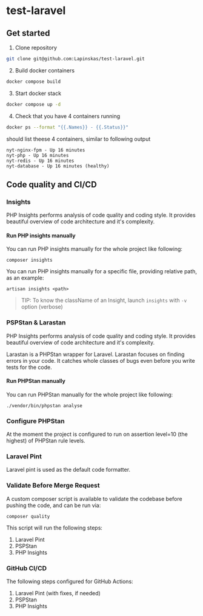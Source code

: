# test-laravel

## Get started
1. Clone repository
```sh
git clone git@github.com:Lapinskas/test-laravel.git
```
2. Build docker containers
```sh
docker compose build
```
3. Start docker stack
```sh
docker compose up -d
```
4. Check that you have 4 containers running
```sh
docker ps --format "{{.Names}} - {{.Status}}"
```
should list theese 4 containers, similar to following output
```
nyt-nginx-fpm - Up 16 minutes
nyt-php - Up 16 minutes
nyt-redis - Up 16 minutes
nyt-database - Up 16 minutes (healthy)
```
## Code quality and CI/CD

### Insights

PHP Insights performs analysis of code quality and coding style.
It provides beautiful overview of code architecture and it's complexity.

#### Run PHP insights manually

You can run PHP insights manually for the whole project like following:

    composer insights

You can run PHP insights manually for a specific file, providing relative path, as an example:

    artisan insights <path>

> TIP: To know the className of an Insight, launch `insights` with `-v` option (verbose)

### PSPStan & Larastan

PHP Insights performs analysis of code quality and coding style. It provides beautiful overview of code architecture and it's complexity.

Larastan is a PHPStan wrapper for Laravel. Larastan focuses on finding errors in your code. It catches whole classes of bugs even before you write tests for the
code.

#### Run PHPStan manually

You can run PHPStan manually for the whole project like following:

    ./vendor/bin/phpstan analyse

### Configure PHPStan

At the moment the project is configured to run on assertion level=10 (the highest) of PHPStan rule levels.

### Laravel Pint

Laravel pint is used as the default code formatter.

### Validate Before Merge Request

A custom composer script is available to validate the codebase before pushing the code, and can be run via:

    composer quality

This script will run the following steps:

1. Laravel Pint
2. PSPStan
3. PHP Insights

### GitHub CI/CD

The following steps configured for GitHub Actions:
1. Laravel Pint (with fixes, if needed)
2. PSPStan
3. PHP Insights
